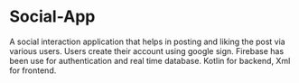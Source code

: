 # Social-App
A social interaction application that helps in posting and liking the post 
via various users. Users create their account using google sign. 
Firebase has been use for authentication and real time database. 
Kotlin for backend, Xml for frontend.
